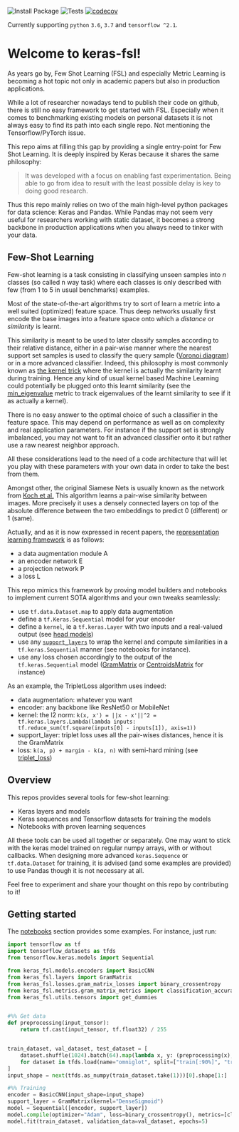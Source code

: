![Install Package](https://github.com/few-shot-learning/Keras-FewShotLearning/workflows/Install%20Package/badge.svg)
![Tests](https://github.com/few-shot-learning/Keras-FewShotLearning/workflows/Tests/badge.svg)
[![codecov](https://codecov.io/gh/few-shot-learning/Keras-FewShotLearning/branch/master/graph/badge.svg)](https://codecov.io/gh/few-shot-learning/Keras-FewShotLearning)

Currently supporting `python` `3.6`, `3.7` and `tensorflow ^2.1`.

# Welcome to keras-fsl!

As years go by, Few Shot Learning (FSL) and especially Metric Learning is becoming a hot topic not only in academic
papers but also in production applications.

While a lot of researcher nowadays tend to publish their code on github, there is still no easy framework to get
started with FSL. Especially when it comes to benchmarking existing models on personal datasets it is not always easy
to find its path into each single repo. Not mentioning the Tensorflow/PyTorch issue.

This repo aims at filling this gap by providing a single entry-point for Few Shot Learning. It is deeply inspired by
Keras because it shares the same philosophy:

> It was developed with a focus on enabling fast experimentation.
> Being able to go from idea to result with the least possible delay is key to doing good research.

Thus this repo mainly relies on two of the main high-level python packages for data science: Keras and Pandas. While
Pandas may not seem very useful for researchers working with static dataset, it becomes a strong backbone in production
applications when you always need to tinker with your data.

## Few-Shot Learning

Few-shot learning is a task consisting in classifying unseen samples into _n_ classes (so called n way task) where each
classes is only described with few (from 1 to 5 in usual benchmarks) examples.

Most of the state-of-the-art algorithms
try to sort of learn a metric into a well suited (optimized) feature space. Thus deep networks usually first encode the
base images into a feature space onto which a _distance_ or _similarity_ is learnt.

This similarity is meant to be used to later classify samples according to their relative distance, either in a pair-wise
manner where the nearest support set samples is used to classify the query sample ([Voronoi diagram](https://en.wikipedia.org/wiki/Voronoi_diagram))
or in a more advanced classifier. Indeed, this philosophy is most commonly known as [the kernel trick](https://en.wikipedia.org/wiki/Kernel_method)
where the kernel is actually the similarity learnt during training. Hence any kind of usual kernel based Machine Learning
could potentially be plugged onto this learnt similarity (see the [min_eigenvalue](keras_fsl/metrics/gram_matrix_metrics.py) metric
to track eigenvalues of the learnt similarity to see if it as actually a kernel).

There is no easy answer to the optimal choice of such a classifier in the feature space. This may depend on performance
as well as on complexity and real application parameters. For instance if the support set is strongly imbalanced, you
may not want to fit an advanced classifier onto it but rather use a raw nearest neighbor approach.

All these considerations lead to the need of a code architecture that will let you play with these parameters with your
own data in order to take the best from them.

Amongst other, the original Siamese Nets is usually known as the network from [Koch et al.](https://www.cs.cmu.edu/~rsalakhu/papers/oneshot1.pdf)
This algorithm learns a pair-wise similarity between images. More precisely it uses a densely connected layers on top
of the absolute difference between the two embeddings to predict 0 (different) or 1 (same).

Actually, and as it is now expressed in recent papers, the [representation learning framework](https://arxiv.org/pdf/2002.05709.pdf) is as follows:
 - a data augmentation module A
 - an encoder network E
 - a projection network P
 - a loss L

This repo mimics this framework by proving model builders and notebooks to implement current SOTA algorithms and your
own tweaks seamlessly:
 - use `tf.data.Dataset.map` to apply data augmentation
 - define a `tf.Keras.Sequential` model for your encoder
 - define a `kernel`, ie a `tf.keras.Layer` with two inputs and a real-valued output (see [head models](keras_fsl/models/head_models))
 - use any [`support_layers`](keras_fsl/layers/support_layer.py) to wrap the kernel and compute similarities in
 a `tf.keras.Sequential` manner (see notebooks for instance).
 - use any loss chosen accordingly to the output of the `tf.keras.Sequential` model ([GramMatrix](keras_fsl/layers/gram_matrix.py) or
 [CentroidsMatrix](keras_fsl/layers/centroids_matrix.py) for instance)
 
As an example, the TripletLoss algorithm uses indeed:
 - data augmentation: whatever you want
 - encoder: any backbone like ResNet50 or MobileNet
 - kernel: the l2 norm: `k(x, x') = ||x - x'||^2 = tf.keras.layers.Lambda(lambda inputs: tf.reduce_sum(tf.square(inputs[0] - inputs[1]), axis=1))`
 - support_layer: triplet loss uses all the pair-wises distances, hence it is the GramMatrix
 - loss: `k(a, p) + margin - k(a, n)` with semi-hard mining (see [triplet_loss](keras_fsl/losses/gram_matrix_losses.py))

 
## Overview

This repos provides several tools for few-shot learning:

 - Keras layers and models
 - Keras sequences and Tensorflow datasets for training the models
 - Notebooks with proven learning sequences
 
All these tools can be used all together or separately. One may want to stick with the keras model trained on regular
numpy arrays, with or without callbacks. When designing more advanced `keras.Sequence` or `tf.data.Dataset` for
training, it is advised (and some examples are provided) to use Pandas though it is not necessary at all.

Feel free to experiment and share your thought on this repo by contributing to it! 

## Getting started

The [notebooks](notebooks) section provides some examples. For instance, just run:

```python
import tensorflow as tf
import tensorflow_datasets as tfds
from tensorflow.keras.models import Sequential

from keras_fsl.models.encoders import BasicCNN
from keras_fsl.layers import GramMatrix
from keras_fsl.losses.gram_matrix_losses import binary_crossentropy
from keras_fsl.metrics.gram_matrix_metrics import classification_accuracy, min_eigenvalue
from keras_fsl.utils.tensors import get_dummies


#%% Get data
def preprocessing(input_tensor):
    return tf.cast(input_tensor, tf.float32) / 255


train_dataset, val_dataset, test_dataset = [
    dataset.shuffle(1024).batch(64).map(lambda x, y: (preprocessing(x), get_dummies(y)[0]))
    for dataset in tfds.load(name="omniglot", split=["train[:90%]", "train[90%:]", "test"], as_supervised=True)
]
input_shape = next(tfds.as_numpy(train_dataset.take(1)))[0].shape[1:]  # first shape is batch_size

#%% Training
encoder = BasicCNN(input_shape=input_shape)
support_layer = GramMatrix(kernel="DenseSigmoid")
model = Sequential([encoder, support_layer])
model.compile(optimizer="Adam", loss=binary_crossentropy(), metrics=[classification_accuracy(), min_eigenvalue])
model.fit(train_dataset, validation_data=val_dataset, epochs=5)
```
